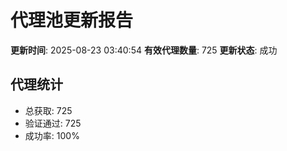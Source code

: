 # 代理池更新报告

**更新时间**: 2025-08-23 03:40:54
**有效代理数量**: 725
**更新状态**:  成功

## 代理统计
- 总获取: 725
- 验证通过: 725
- 成功率: 100%
